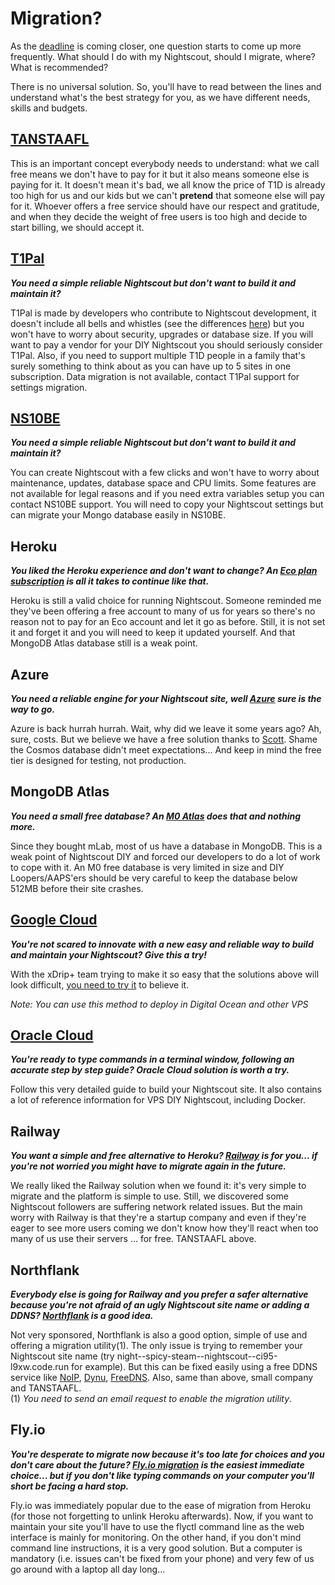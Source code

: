# Migration?

As the [deadline](https://blog.heroku.com/next-chapter) is coming closer, one question starts to come up more frequently. What should I do with my Nightscout, should I migrate, where? What is recommended?

There is no universal solution. So, you'll have to read between the lines and understand what's the best strategy for you, as we have different needs, skills and budgets.

## **[TANSTAAFL](https://en.wiktionary.org/wiki/TANSTAAFL)**

This is an important concept everybody needs to understand: what we call free means we don't have to pay for it but it also means someone else is paying for it. It doesn't mean it's bad, we all know the price of T1D is already too high for us and our kids but we can't **pretend** that someone else will pay for it. Whoever offers a free service should have our respect and gratitude, and when they decide the weight of free users is too high and decide to start billing, we should accept it.

## **[T1Pal](../../../#t1pal)**

***You need a simple reliable Nightscout but don't want to build it and maintain it?***

T1Pal is made by developers who contribute to Nightscout development, it doesn't include all bells and whistles (see the differences [here](https://t1pal.com/legal/faq_8_18_2020_13_38#compare-to-nightscout)) but you won't have to worry about security, upgrades or database size. If you will want to pay a vendor for your DIY Nightscout you should seriously consider T1Pal. Also, if you need to support multiple T1D people in a family that's surely something to think about as you can have up to 5 sites in one subscription. Data migration is not available, contact T1Pal support for settings migration.

## **[NS10BE](../../../#ns10be)**

***You need a simple reliable Nightscout but don't want to build it and maintain it?***

You can create Nightscout with a few clicks and won't have to worry about maintenance, updates, database space and CPU limits.  Some features are not available for legal reasons and if you need extra variables setup you can contact NS10BE support. You will need to copy your Nightscout settings but can migrate your Mongo database easily in NS10BE.

## **Heroku**

***You liked the Heroku experience and don't want to change? An [Eco plan subscription](../ecoplan) is all it takes to continue like that.***

Heroku is still a valid choice for running Nightscout. Someone reminded me they've been offering a free account to many of us for years so there's no reason not to pay for an Eco account and let it go as before. Still, it is not set it and forget it and you will need to keep it updated yourself. And that MongoDB Atlas database still is a weak point.

## **Azure**

***You need a reliable engine for your Nightscout site, well [Azure](../../azure/migrate) sure is the way to go.***

Azure is back hurrah hurrah. Wait, why did we leave it some years ago? Ah, sure, costs. But we believe we have a free solution thanks to [Scott](https://www.youtube.com/watch?v=EDADrteGBnY). Shame the Cosmos database didn't meet expectations... And keep in mind the free tier is designed for testing, not production.

## **MongoDB Atlas**

***You need a small free database? An [M0 Atlas](../../mongodb/atlas) does that and nothing more.***

Since they bought mLab, most of us have a database in MongoDB. This is a weak point of Nightscout DIY and forced our developers to do a lot of work to cope with it. An M0 free database is very limited in size and DIY Loopers/AAPS'ers should be very careful to keep the database below 512MB before their site crashes.

## [**Google Cloud**](https://navid200.github.io/xDrip/docs/Nightscout/GoogleCloud)

***You're not scared to innovate with a new easy and reliable way to build and maintain your Nightscout? Give this a try!***

With the xDrip+ team trying to make it so easy that the solutions above will look difficult, [you need to try it](https://navid200.github.io/xDrip/docs/Nightscout/GoogleCloud) to believe it.

*Note: You can use this method to deploy in Digital Ocean and other VPS*

## [**Oracle Cloud**](https://www.dropbox.com/s/5twlqrndofqno0t/0-amber-oracle.pdf)

***You're ready to type commands in a terminal window, following an accurate step by step guide? Oracle Cloud solution is worth a try.***

Follow this very detailed guide to build your Nightscout site. It also contains a lot of reference information for VPS DIY Nightscout, including Docker.

## **Railway**

***You want a simple and free alternative to Heroku? [Railway](../../railway/migration) is for you... if you're not worried you might have to migrate again in the future.***

We really liked the Railway solution when we found it: it's very simple to migrate and the platform is simple to use. Still, we discovered some Nightscout followers are suffering network related issues. But the main worry with Railway is that they're a startup company and even if they're eager to see more users coming we don't know how they'll react when too many of us use their servers ... for free. TANSTAAFL above.

## **Northflank**

***Everybody else is going for Railway and you prefer a safer alternative because you're not afraid of an ugly Nightscout site name or adding a DDNS? [Northflank](../../northflank/migrate) is a good idea.***

Not very sponsored, Northflank is also a good option, simple of use and offering a migration utility(1). The only issue is trying to remember your Nightscout site name (try night--spicy-steam--nightscout--ci95-l9xw.code.run for example). But this can be fixed easily using a free DDNS service like [NoIP](https://www.noip.com/),  [Dynu](https://www.dynu.com/), [FreeDNS](https://freedns.afraid.org/). Also, same than above, small company and TANSTAAFL.  
(1) *You need to send an email request to enable the migration utility*.

## **Fly.io**

***You're desperate to migrate now because it's too late for choices and you don't care about the future? [Fly.io migration](../../fly.io/migrate) is the easiest immediate choice... but if you don't like typing commands on your computer you'll short be facing a hard stop.***

Fly.io was immediately popular due to the ease of migration from Heroku (for those not forgetting to unlink Heroku afterwards). Now, if you want to maintain your site you'll have to use the flyctl command line as the web interface is mainly for monitoring. On the other hand, if you don't mind command line instructions, it is a very good solution. But a computer is mandatory (i.e. issues can't be fixed from your phone) and very few of us go around with a laptop all day long...

</br>
